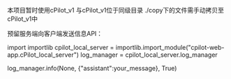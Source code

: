 本项目暂时使用cPilot_v1
与cPilot_v1位于同级目录
./copy下的文件需手动拷贝至cPilot_v1中


预留服务端向客户端发送信息API：

import importlib
cpilot_local_server = importlib.import_module("cpilot-web-app.cPilot_local_server")
log_manager = cpilot_local_server.log_manager

log_manager.info(None, {"assistant":your_message}, True)
